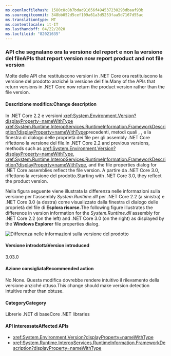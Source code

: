 ```yaml
---
ms.openlocfilehash: 1580c8c8b7bdad91656f494537230293dbaaf93b
ms.sourcegitcommit: 348bb052d5cef109a61a3d5253faa5d7167d55ac
ms.translationtype: MT
ms.contentlocale: it-IT
ms.lasthandoff: 04/22/2020
ms.locfileid: "82021635"
---
```

### <a name="apis-that-report-version-now-report-product-and-not-file-version"></a><span data-ttu-id="dcd5b-101">API che segnalano ora la versione del report e non la versione del file</span><span class="sxs-lookup"><span data-stu-id="dcd5b-101">APIs that report version now report product and not file version</span></span>

<span data-ttu-id="dcd5b-102">Molte delle API che restituiscono versioni in .NET Core ora restituiscono la versione del prodotto anziché la versione del file.</span><span class="sxs-lookup"><span data-stu-id="dcd5b-102">Many of the APIs that return versions in .NET Core now return the product version rather than the file version.</span></span>

#### <a name="change-description"></a><span data-ttu-id="dcd5b-103">Descrizione modifica:</span><span class="sxs-lookup"><span data-stu-id="dcd5b-103">Change description</span></span>

<span data-ttu-id="dcd5b-104">In .NET Core 2.2 e versioni <xref:System.Environment.Version?displayProperty=nameWithType> <xref:System.Runtime.InteropServices.RuntimeInformation.FrameworkDescription?displayProperty=nameWithType>precedenti, metodi quali , , e la finestra di dialogo delle proprietà dei file per gli assembly .NET Core riflettono la versione del file.</span><span class="sxs-lookup"><span data-stu-id="dcd5b-104">In .NET Core 2.2 and previous versions, methods such as <xref:System.Environment.Version?displayProperty=nameWithType>, <xref:System.Runtime.InteropServices.RuntimeInformation.FrameworkDescription?displayProperty=nameWithType>, and the file properties dialog for .NET Core assemblies reflect the file version.</span></span> <span data-ttu-id="dcd5b-105">A partire da .NET Core 3.0, riflettono la versione del prodotto.</span><span class="sxs-lookup"><span data-stu-id="dcd5b-105">Starting with .NET Core 3.0, they reflect the product version.</span></span>

<span data-ttu-id="dcd5b-106">Nella figura seguente viene illustrata la differenza nelle informazioni sulla versione per l'assembly *System.Runtime.dll* per .NET Core 2.2 (a sinistra) e .NET Core 3.0 (a destra) come visualizzato dalla finestra di dialogo delle proprietà del file di **Esplora risorse.**</span><span class="sxs-lookup"><span data-stu-id="dcd5b-106">The following figure illustrates the difference in version information for the *System.Runtime.dll* assembly for .NET Core 2.2 (on the left) and .NET Core 3.0 (on the right) as displayed by the **Windows Explorer** file properties dialog.</span></span>

![Differenza nelle informazioni sulla versione del prodotto](~/docs/images/core-changes/corefx/version-information-changes/file-details.png)

#### <a name="version-introduced"></a><span data-ttu-id="dcd5b-108">Versione introdotta</span><span class="sxs-lookup"><span data-stu-id="dcd5b-108">Version introduced</span></span>

<span data-ttu-id="dcd5b-109">3.0</span><span class="sxs-lookup"><span data-stu-id="dcd5b-109">3.0</span></span>

#### <a name="recommended-action"></a><span data-ttu-id="dcd5b-110">Azione consigliata</span><span class="sxs-lookup"><span data-stu-id="dcd5b-110">Recommended action</span></span>

<span data-ttu-id="dcd5b-111">No.</span><span class="sxs-lookup"><span data-stu-id="dcd5b-111">None.</span></span> <span data-ttu-id="dcd5b-112">Questa modifica dovrebbe rendere intuitivo il rilevamento della versione anziché ottuso.</span><span class="sxs-lookup"><span data-stu-id="dcd5b-112">This change should make version detection intuitive rather than obtuse.</span></span>

#### <a name="category"></a><span data-ttu-id="dcd5b-113">Category</span><span class="sxs-lookup"><span data-stu-id="dcd5b-113">Category</span></span>

<span data-ttu-id="dcd5b-114">Librerie .NET di base</span><span class="sxs-lookup"><span data-stu-id="dcd5b-114">Core .NET libraries</span></span>

#### <a name="affected-apis"></a><span data-ttu-id="dcd5b-115">API interessate</span><span class="sxs-lookup"><span data-stu-id="dcd5b-115">Affected APIs</span></span>

- <xref:System.Environment.Version?displayProperty=nameWithType>
- <xref:System.Runtime.InteropServices.RuntimeInformation.FrameworkDescription?displayProperty=nameWithType>

<!--

### Affected APIs

- `P:System.Environment.Version`
- `P:System.Runtime.InteropServices.RuntimeInformation.FrameworkDescription`

-->
